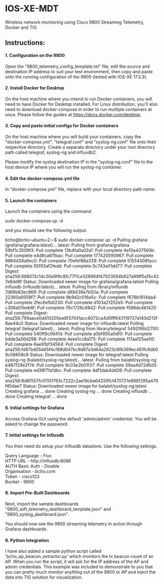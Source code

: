# IOS-XE-MDT

Wireless network monitoring using Cisco 9800 Streaming Telemetry, Docker and TIG

## Instructions:

#### 1. Configuration on the 9800

Open the "9800_telemetry_config_template.txt" file, edit the source and destination IP address to suit your test environment, then copy and paste onto the running configuration of the 9800 (tested with IOS-XE 17.3.3).

#### 2. Install Docker for Desktop

On the host machine where you intend to run Docker containers, you will need to have Docker for Desktop installed.  For Linux distribution, you'll also need to download docker-compose in order to run multiple containers at once.  Please follow the guides at https://docs.docker.com/desktop.

#### 3. Copy and paste initial configs for Docker containers

On the host machine where you will build your containers, copy the "docker-compose.yml", "telegraf.conf" and "syslog-ng.conf" file onto their respective directory.  Create a separate directory under your root directory path called telegraf, syslog-ng and influxdb2.

Please modify the syslog destination IP in the "syslog-ng.conf" file to the host device IP where you will run the syslog-ng container.

#### 4. Edit the docker-compose.yml file

In "docker-compose.yml" file, replace <root-directory-path> with your local directory path name.

#### 5. Launch the containers

Launch the containers using the command

sudo docker-compose up -d

and you should see the following output.
 
bcho@bcho-ubuntu-2:~$ sudo docker-compose up -d 
Pulling grafana (grafana/grafana:latest)... 
latest: Pulling from grafana/grafana 
59bf1c3509f3: Pull complete 
13b4fa0a02a1: Pull complete 
4e10a437560b: Pull complete 
e4d9ca611bac: Pull complete 
177420590967: Pull complete 
9964d34a6ec0: Pull complete 
70efef88a339: Pull complete 
51554308facc: Pull complete 
55f93af2fedd: Pull complete 
0c743e01dd77: Pull complete 
Digest: sha256:688013c1dc30e9f9c8fc77f1ce328994f47923094b627a99ff5a15c427e8dd8f 
Status: Downloaded newer image for grafana/grafana:latest 
Pulling influxdb (influxdb:latest)... 
latest: Pulling from library/influxdb 
7d66b83ec869: Pull complete 
d88439e7b50a: Pull complete 
22360a9558f7: Pull complete 
9b9d2c016e5c: Pull complete 
f676b1914da4: Pull complete 
2fec6e1b6230: Pull complete 
d103a21252e5: Pull complete 
c306a07eeb6f: Pull complete 
76c1726c8842: Pull complete 
f588dc4b1425: Pull complete 
Digest: sha256:799aace0d410205ee8f37041acc6072ca4d5fff643119727a140d213f8ae44c0 
Status: Downloaded newer image for influxdb:latest 
Pulling telegraf (telegraf:latest)... 
latest: Pulling from library/telegraf 
5492f66d2700: Pull complete 
540ff8c0841d: Pull complete 
a0bf850a0df0: Pull complete 
bdde3a56d298: Pull complete 
4eee1cc8a175: Pull complete 
117aa125aa50: Pull complete 
6ae91bf34564: Pull complete 
Digest: sha256:fd87bd05d45f4cf88d647bc9d87a3d64a2823c6fb369ec461fc8db09c08658c8 
Status: Downloaded newer image for telegraf:latest 
Pulling syslog-ng (balabit/syslog-ng:latest)... 
latest: Pulling from balabit/syslog-ng 
b487f29e2f74: Pull complete 
9c03e2b01f37: Pull complete 
39aa4d72d6d3: Pull complete 
ed38f7fa1dbc: Pull complete 
4df1dab4dd26: Pull complete
Digest: sha256:8d8f557fc01101793c7222c2ae19cba64250fcf470721e889f295a476f45dae7 
Status: Downloaded newer image for balabit/syslog-ng:latest 
Creating grafana   ... done 
Creating syslog-ng ... done 
Creating influxdb  ... done 
Creating telegraf  ... done

#### 6. Initial settings for Grafana
 
Access Grafana GUI using the default 'admin/admin' credential.  You will be asked to change the password.

#### 7. Initial settings for Influxdb
 
You then need do setup your Influxdb datastore.  Use the following settings.

Query Language - Flux  
HTTP URL - http://influxdb:8086  
AUTH Basic Auth - Disable  
Organisation - bcho.com  
Token - cisco123  
Bucket - 9800


#### 8. Import Pre-Built Dashboards
 
Next, import the sample dashboards "9800_wifi_telemetry_dashboard_template.json" and "9800_syslog_dashboard.json".

You should now see the 9800 streaming telemetry in action through Grafana dashboards.


#### 9. Python Integration
 
I have also added a sample python script called 'bcho_ap_beacon_extractor.py' which monitors the tx beacon count of an AP.  When you run the script, it will ask for the IP address of the AP and admin credentials.  This example was included to demonstrate to you that you can pretty much monitor anything out of the 9800 or AP and inject the data into TIG solution for visualization.
